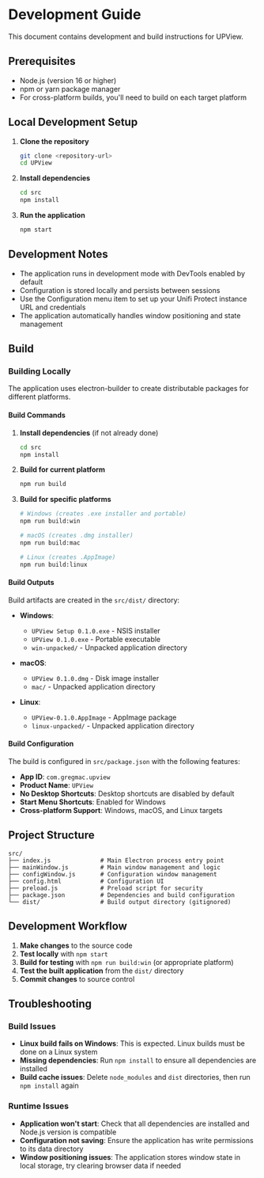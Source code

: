 # Development Guide

This document contains development and build instructions for UPView.

## Prerequisites

- Node.js (version 16 or higher)
- npm or yarn package manager
- For cross-platform builds, you'll need to build on each target platform

## Local Development Setup

1. **Clone the repository**
   ```bash
   git clone <repository-url>
   cd UPView
   ```

2. **Install dependencies**
   ```bash
   cd src
   npm install
   ```

3. **Run the application**
   ```bash
   npm start
   ```

## Development Notes

- The application runs in development mode with DevTools enabled by default
- Configuration is stored locally and persists between sessions
- Use the Configuration menu item to set up your Unifi Protect instance URL and credentials
- The application automatically handles window positioning and state management

## Build

### Building Locally

The application uses electron-builder to create distributable packages for different platforms.

#### Build Commands

1. **Install dependencies** (if not already done)
   ```bash
   cd src
   npm install
   ```

2. **Build for current platform**
   ```bash
   npm run build
   ```

3. **Build for specific platforms**
   ```bash
   # Windows (creates .exe installer and portable)
   npm run build:win
   
   # macOS (creates .dmg installer)
   npm run build:mac
   
   # Linux (creates .AppImage)
   npm run build:linux
   ```

#### Build Outputs

Build artifacts are created in the `src/dist/` directory:

- **Windows**: 
  - `UPView Setup 0.1.0.exe` - NSIS installer
  - `UPView 0.1.0.exe` - Portable executable
  - `win-unpacked/` - Unpacked application directory

- **macOS**:
  - `UPView 0.1.0.dmg` - Disk image installer
  - `mac/` - Unpacked application directory

- **Linux**:
  - `UPView-0.1.0.AppImage` - AppImage package
  - `linux-unpacked/` - Unpacked application directory

#### Build Configuration

The build is configured in `src/package.json` with the following features:
- **App ID**: `com.gregmac.upview`
- **Product Name**: `UPView`
- **No Desktop Shortcuts**: Desktop shortcuts are disabled by default
- **Start Menu Shortcuts**: Enabled for Windows
- **Cross-platform Support**: Windows, macOS, and Linux targets

## Project Structure

```
src/
├── index.js              # Main Electron process entry point
├── mainWindow.js         # Main window management and logic
├── configWindow.js       # Configuration window management
├── config.html           # Configuration UI
├── preload.js            # Preload script for security
├── package.json          # Dependencies and build configuration
└── dist/                 # Build output directory (gitignored)
```

## Development Workflow

1. **Make changes** to the source code
2. **Test locally** with `npm start`
3. **Build for testing** with `npm run build:win` (or appropriate platform)
4. **Test the built application** from the `dist/` directory
5. **Commit changes** to source control

## Troubleshooting

### Build Issues

- **Linux build fails on Windows**: This is expected. Linux builds must be done on a Linux system
- **Missing dependencies**: Run `npm install` to ensure all dependencies are installed
- **Build cache issues**: Delete `node_modules` and `dist` directories, then run `npm install` again

### Runtime Issues

- **Application won't start**: Check that all dependencies are installed and Node.js version is compatible
- **Configuration not saving**: Ensure the application has write permissions to its data directory
- **Window positioning issues**: The application stores window state in local storage, try clearing browser data if needed 